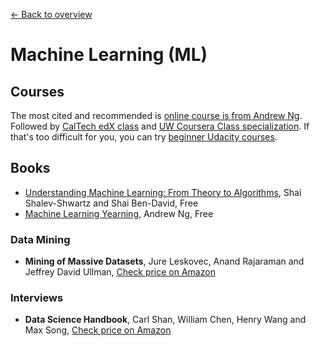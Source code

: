 [← Back to overview](../../../)

# Machine Learning (ML)

## Courses
<!-- TODO: some of those aren't courses -->
The most cited and recommended is [online course is from Andrew Ng](https://www.coursera.org/learn/machine-learning). Followed by [CalTech edX class](https://www.edx.org/course/learning-data-introductory-machine-caltechx-cs1156x-0) and [UW Coursera Class specialization](https://www.coursera.org/specializations/machine-learning). If that's too difficult for you, you can try [beginner Udacity courses](https://www.udacity.com/courses/machine-learning).

## Books
* [Understanding Machine Learning: From Theory to Algorithms](http://www.cs.huji.ac.il/~shais/UnderstandingMachineLearning/), Shai Shalev-Shwartz and Shai Ben-David, Free
* [Machine Learning Yearning](http://www.mlyearning.org/), Andrew Ng, Free

### Data Mining
* **Mining of Massive Datasets**, Jure Leskovec,‎ Anand Rajaraman and‎ Jeffrey David Ullman, [Check price on Amazon](http://amzn.to/1SW56YH)

### Interviews
* **Data Science Handbook**, Carl Shan,‎ William Chen,‎ Henry Wang and‎ Max Song, [Check price on Amazon](http://amzn.to/1LW0jQU)
